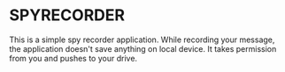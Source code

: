 # SPYRECORDER
This is a simple spy recorder application. While recording your message, the application doesn't save anything on local device. It takes permission
from you and pushes to your drive. 
